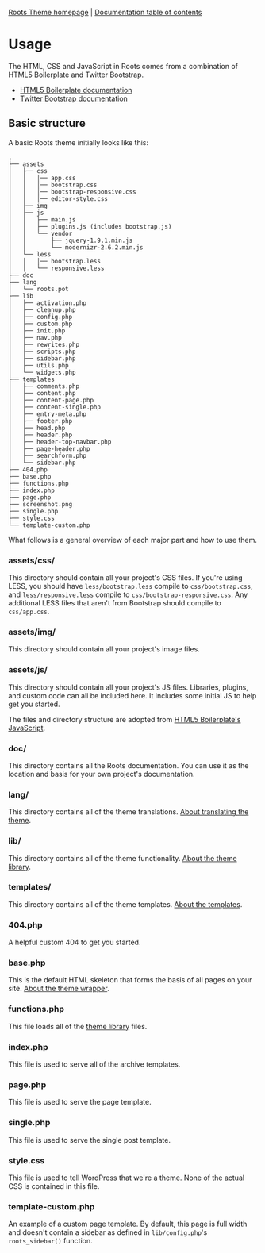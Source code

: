 [Roots Theme homepage](http://www.rootstheme.com/) | [Documentation
table of contents](TOC.md)

# Usage

The HTML, CSS and JavaScript in Roots comes from a combination of HTML5 Boilerplate and Twitter Bootstrap.

* [HTML5 Boilerplate documentation](https://github.com/h5bp/html5-boilerplate/blob/master/README.md)
* [Twitter Bootstrap documentation](http://twitter.github.com/bootstrap/getting-started.html)

## Basic structure

A basic Roots theme initially looks like this:

```
.
├── assets
│   ├── css
│   │   │── app.css
│   │   │── bootstrap.css
│   │   │── bootstrap-responsive.css
│   │   │── editor-style.css
│   ├── img
│   ├── js
│   │   ├── main.js
│   │   ├── plugins.js (includes bootstrap.js)
│   │   └── vendor
│   │       ├── jquery-1.9.1.min.js
│   │       └── modernizr-2.6.2.min.js
│   └── less
│   │   │── bootstrap.less
│   │   └── responsive.less
├── doc
├── lang
│   └── roots.pot
├── lib
│   ├── activation.php
│   ├── cleanup.php
│   ├── config.php
│   ├── custom.php
│   ├── init.php
│   ├── nav.php
│   ├── rewrites.php
│   ├── scripts.php
│   ├── sidebar.php
│   ├── utils.php
│   └── widgets.php
├── templates
│   ├── comments.php
│   ├── content.php
│   ├── content-page.php
│   ├── content-single.php
│   ├── entry-meta.php
│   ├── footer.php
│   ├── head.php
│   ├── header.php
│   ├── header-top-navbar.php
│   ├── page-header.php
│   ├── searchform.php
│   └── sidebar.php
├── 404.php
├── base.php
├── functions.php
├── index.php
├── page.php
├── screenshot.png
├── single.php
├── style.css
└── template-custom.php
```

What follows is a general overview of each major part and how to use them.

### assets/css/

This directory should contain all your project's CSS files. If you're using LESS, you should have `less/bootstrap.less` compile to `css/bootstrap.css`, and `less/responsive.less` compile to `css/bootstrap-responsive.css`. Any additional LESS files that aren't from Bootstrap should compile to `css/app.css`.

### assets/img/

This directory should contain all your project's image files.

### assets/js/

This directory should contain all your project's JS files. Libraries, plugins,
and custom code can all be included here. It includes some initial JS to help
get you started.

The files and directory structure are adopted from [HTML5 Boilerplate's JavaScript](https://github.com/h5bp/html5-boilerplate/blob/master/doc/js.md).

### doc/

This directory contains all the Roots documentation. You can use it
as the location and basis for your own project's documentation.

### lang/

This directory contains all of the theme translations. [About translating the theme](http://www.icanlocalize.com/site/tutorials/how-to-translate-with-gettext-po-and-pot-files/).

### lib/

This directory contains all of the theme functionality. [About the theme library](lib.md).

### templates/

This directory contains all of the theme templates. [About the templates](templates.md).


### 404.php

A helpful custom 404 to get you started.

### base.php

This is the default HTML skeleton that forms the basis of all pages on
your site. [About the theme wrapper](wrapper.md).

### functions.php

This file loads all of the [theme library](lib.md) files.

### index.php

This file is used to serve all of the archive templates.

### page.php

This file is used to serve the page template.

### single.php

This file is used to serve the single post template.

### style.css

This file is used to tell WordPress that we're a theme. None of the actual CSS is contained in this file.

### template-custom.php

An example of a custom page template. By default, this page is full width and doesn't contain a sidebar as defined in `lib/config.php`'s `roots_sidebar()` function.
